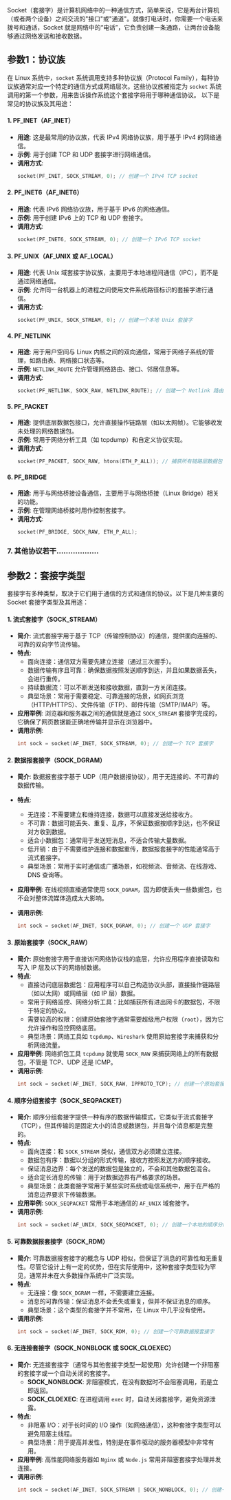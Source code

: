 Socket（套接字）是计算机网络中的一种通信方式，简单来说，它是两台计算机（或者两个设备）之间交流的"接口"或"通道"。就像打电话时，你需要一个电话来拨号和通话，Socket 就是网络中的“电话”，它负责创建一条通路，让两台设备能够通过网络发送和接收数据。

## 参数1：协议族
在 Linux 系统中，`socket` 系统调用支持多种协议族（Protocol Family），每种协议族通常对应一个特定的通信方式或网络层次。这些协议族被指定为 `socket` 系统调用的第一个参数，用来告诉操作系统这个套接字将用于哪种通信协议。
以下是常见的协议族及其用途：
#### 1. **PF_INET（AF_INET）**
   - **用途**: 这是最常用的协议族，代表 IPv4 网络协议族，用于基于 IPv4 的网络通信。
   - **示例**: 用于创建 TCP 和 UDP 套接字进行网络通信。
   - **调用方式**: 
     ```c
     socket(PF_INET, SOCK_STREAM, 0); // 创建一个 IPv4 TCP socket
     ```
#### 2. **PF_INET6（AF_INET6）**
   - **用途**: 代表 IPv6 网络协议族，用于基于 IPv6 的网络通信。
   - **示例**: 用于创建 IPv6 上的 TCP 和 UDP 套接字。
   - **调用方式**:
     ```c
     socket(PF_INET6, SOCK_STREAM, 0); // 创建一个 IPv6 TCP socket
     ```
#### 3. **PF_UNIX（AF_UNIX 或 AF_LOCAL）**
   - **用途**: 代表 Unix 域套接字协议族，主要用于本地进程间通信（IPC），而不是通过网络通信。
   - **示例**: 允许同一台机器上的进程之间使用文件系统路径标识的套接字进行通信。
   - **调用方式**:
     ```c
     socket(PF_UNIX, SOCK_STREAM, 0); // 创建一个本地 Unix 套接字
     ```
#### 4. **PF_NETLINK**
   - **用途**: 用于用户空间与 Linux 内核之间的双向通信，常用于网络子系统的管理，如路由表、网络接口状态等。
   - **示例**: `NETLINK_ROUTE` 允许管理网络路由、接口、邻居信息等。
   - **调用方式**:
     ```c
     socket(PF_NETLINK, SOCK_RAW, NETLINK_ROUTE); // 创建一个 Netlink 路由套接字
     ```
#### 5. **PF_PACKET**
   - **用途**: 提供底层数据包接口，允许直接操作链路层（如以太网帧）。它能够收发未处理的网络数据包。
   - **示例**: 常用于网络分析工具（如 tcpdump）和自定义协议实现。
   - **调用方式**:
     ```c
     socket(PF_PACKET, SOCK_RAW, htons(ETH_P_ALL)); // 捕获所有链路层数据包
     ```
#### 6. **PF_BRIDGE**
   - **用途**: 用于与网络桥接设备通信，主要用于与网络桥接（Linux Bridge）相关的功能。
   - **示例**: 在管理网络桥接时用作控制套接字。
   - **调用方式**:
     ```c
     socket(PF_BRIDGE, SOCK_RAW, ETH_P_ALL);
     ```
### 7. 其他协议若干………………


## 参数2：套接字类型
套接字有多种类型，取决于它们用于通信的方式和通信的协议。以下是几种主要的 Socket 套接字类型及其用途：
#### 1. **流式套接字（SOCK_STREAM）**
- **简介**: 流式套接字用于基于 TCP（传输控制协议）的通信，提供面向连接的、可靠的双向字节流传输。
- **特点**:
  - 面向连接：通信双方需要先建立连接（通过三次握手）。
  - 数据传输有序且可靠：确保数据按照发送顺序到达，并且如果数据丢失，会进行重传。
  - 持续数据流：可以不断发送和接收数据，直到一方关闭连接。
  - 典型场景：常用于需要稳定、可靠连接的场景，如网页浏览（HTTP/HTTPS）、文件传输（FTP）、邮件传输（SMTP/IMAP）等。
- **应用举例**: 浏览器和服务器之间的通信就是通过 `SOCK_STREAM` 套接字完成的，它确保了网页数据能正确地传输并显示在浏览器中。
- **调用示例**:
  ```c
  int sock = socket(AF_INET, SOCK_STREAM, 0); // 创建一个 TCP 套接字
  ```
#### 2. **数据报套接字（SOCK_DGRAM）**
- **简介**: 数据报套接字基于 UDP（用户数据报协议），用于无连接的、不可靠的数据传输。
- **特点**:
  - 无连接：不需要建立和维持连接，数据可以直接发送给接收方。
  - 不可靠：数据可能丢失、重复、乱序，不保证数据按顺序到达，也不保证对方收到数据。
  - 适合小数据包：通常用于发送短消息，不适合传输大量数据。
  - 低开销：由于不需要维护连接和数据重传，数据报套接字的性能通常高于流式套接字。
  - 典型场景：常用于实时通信或广播场景，如视频流、音频流、在线游戏、DNS 查询等。
- **应用举例**: 在线视频直播通常使用 `SOCK_DGRAM`，因为即使丢失一些数据包，也不会对整体流媒体造成太大影响。

- **调用示例**:
  ```c
  int sock = socket(AF_INET, SOCK_DGRAM, 0); // 创建一个 UDP 套接字
  ```
#### 3. **原始套接字（SOCK_RAW）**
- **简介**: 原始套接字用于直接访问网络协议栈的底层，允许应用程序直接读取和写入 IP 层及以下的网络帧数据。
- **特点**:
  - 直接访问底层数据包：应用程序可以自己构造协议头部，直接操作链路层（如以太网）或网络层（如 IP 层）数据。
  - 常用于网络监控、网络分析工具：比如捕获所有进出网卡的数据包，不限于特定的协议。
  - 需要较高的权限：创建原始套接字通常需要超级用户权限（`root`），因为它允许操作和监控网络底层。
  - 典型场景：网络工具如 `tcpdump`、`Wireshark` 使用原始套接字来捕获和分析网络流量。
- **应用举例**: 网络抓包工具 `tcpdump` 就使用 `SOCK_RAW` 来捕获网络上的所有数据包，不管是 TCP、UDP 还是 ICMP。
- **调用示例**:
  ```c
  int sock = socket(AF_INET, SOCK_RAW, IPPROTO_TCP); // 创建一个原始套接字，捕获 TCP 数据包
  ```
#### 4. **顺序分组套接字（SOCK_SEQPACKET）**
- **简介**: 顺序分组套接字提供一种有序的数据传输模式，它类似于流式套接字（TCP），但其传输的是固定大小的消息或数据包，并且每个消息都是完整的。
- **特点**:
  - 面向连接：和 `SOCK_STREAM` 类似，通信双方必须建立连接。
  - 数据包有序：数据以分组的形式传输，接收方按照发送方的顺序接收。
  - 保证消息边界：每个发送的数据包是独立的，不会和其他数据包混合。
  - 适合定长消息的传输：用于对数据边界有严格要求的场景。
  - 典型场景：此类套接字常用于某些实时系统或电信系统中，用于在严格的消息边界要求下传输数据。
- **应用举例**: `SOCK_SEQPACKET` 常用于本地通信的 `AF_UNIX` 域套接字。
- **调用示例**:
  ```c
  int sock = socket(AF_UNIX, SOCK_SEQPACKET, 0); // 创建一个本地的顺序分组套接字
  ```
#### 5. **可靠数据报套接字（SOCK_RDM）**
- **简介**: 可靠数据报套接字的概念与 UDP 相似，但保证了消息的可靠性和无重复性。尽管它设计上有一定的优势，但在实际使用中，这种套接字类型较为罕见，通常并未在大多数操作系统中广泛实现。
- **特点**:
  - 无连接：像 `SOCK_DGRAM` 一样，不需要建立连接。
  - 消息的可靠传输：保证消息不会丢失或重复，但并不保证消息的顺序。
  - 典型场景：这个类型的套接字并不常用，在 Linux 中几乎没有使用。
- **调用示例**:
  ```c
  int sock = socket(AF_INET, SOCK_RDM, 0); // 创建一个可靠数据报套接字
  ```
#### 6. **无连接套接字（SOCK_NONBLOCK 或 SOCK_CLOEXEC）**
- **简介**: 无连接套接字（通常与其他套接字类型一起使用）允许创建一个非阻塞的套接字或一个自动关闭的套接字。
  - **SOCK_NONBLOCK**: 非阻塞模式，在没有数据时不会阻塞调用，而是立即返回。
  - **SOCK_CLOEXEC**: 在进程调用 `exec` 时，自动关闭套接字，避免资源泄露。
- **特点**:
  - 非阻塞 I/O：对于长时间的 I/O 操作（如网络通信），这种套接字类型可以避免阻塞主线程。
  - 典型场景：用于提高并发性，特别是在事件驱动的服务器模型中非常有用。
- **应用举例**: 高性能网络服务器如 `Nginx` 或 `Node.js` 常用非阻塞套接字处理并发连接。
- **调用示例**:
  ```c
  int sock = socket(AF_INET, SOCK_STREAM | SOCK_NONBLOCK, 0); // 创建一个非阻塞 TCP 套接字
  ```
